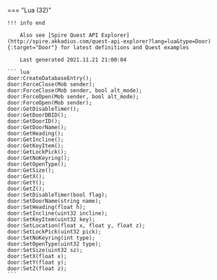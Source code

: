 === "Lua (32)"

    !!! info end

        Also see [Spire Quest API Explorer](http://spire.akkadius.com/quest-api-explorer?lang=lua&type=Door){:target="Door"} for latest definitions and Quest examples

        Last generated 2021.11.21 21:00:04

    ``` lua
    door:CreateDatabaseEntry();
    door:ForceClose(Mob sender);
    door:ForceClose(Mob sender, bool alt_mode);
    door:ForceOpen(Mob sender, bool alt_mode);
    door:ForceOpen(Mob sender);
    door:GetDisableTimer();
    door:GetDoorDBID();
    door:GetDoorID();
    door:GetDoorName();
    door:GetHeading();
    door:GetIncline();
    door:GetKeyItem();
    door:GetLockPick();
    door:GetNoKeyring();
    door:GetOpenType();
    door:GetSize();
    door:GetX();
    door:GetY();
    door:GetZ();
    door:SetDisableTimer(bool flag);
    door:SetDoorName(string name);
    door:SetHeading(float h);
    door:SetIncline(uint32 incline);
    door:SetKeyItem(uint32 key);
    door:SetLocation(float x, float y, float z);
    door:SetLockPick(uint32 pick);
    door:SetNoKeyring(int type);
    door:SetOpenType(uint32 type);
    door:SetSize(uint32 sz);
    door:SetX(float x);
    door:SetY(float y);
    door:SetZ(float z);
    ```

